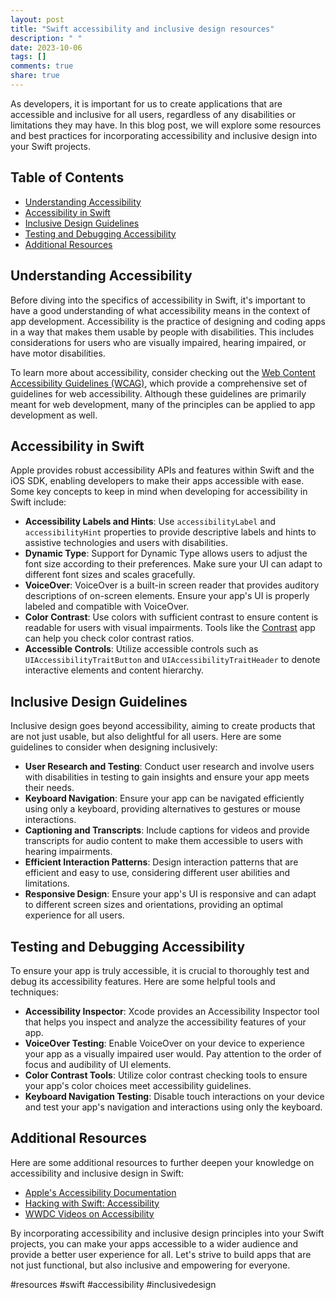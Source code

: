 ```yaml
---
layout: post
title: "Swift accessibility and inclusive design resources"
description: " "
date: 2023-10-06
tags: []
comments: true
share: true
---
```


As developers, it is important for us to create applications that are accessible and inclusive for all users, regardless of any disabilities or limitations they may have. In this blog post, we will explore some resources and best practices for incorporating accessibility and inclusive design into your Swift projects.

## Table of Contents
- [Understanding Accessibility](#understanding-accessibility)
- [Accessibility in Swift](#accessibility-in-swift)
- [Inclusive Design Guidelines](#inclusive-design-guidelines)
- [Testing and Debugging Accessibility](#testing-and-debugging-accessibility)
- [Additional Resources](#additional-resources)

## Understanding Accessibility

Before diving into the specifics of accessibility in Swift, it's important to have a good understanding of what accessibility means in the context of app development. Accessibility is the practice of designing and coding apps in a way that makes them usable by people with disabilities. This includes considerations for users who are visually impaired, hearing impaired, or have motor disabilities.

To learn more about accessibility, consider checking out the [Web Content Accessibility Guidelines (WCAG)](https://www.w3.org/WAI/standards-guidelines/wcag/), which provide a comprehensive set of guidelines for web accessibility. Although these guidelines are primarily meant for web development, many of the principles can be applied to app development as well.

## Accessibility in Swift

Apple provides robust accessibility APIs and features within Swift and the iOS SDK, enabling developers to make their apps accessible with ease. Some key concepts to keep in mind when developing for accessibility in Swift include:

- **Accessibility Labels and Hints**: Use `accessibilityLabel` and `accessibilityHint` properties to provide descriptive labels and hints to assistive technologies and users with disabilities.
- **Dynamic Type**: Support for Dynamic Type allows users to adjust the font size according to their preferences. Make sure your UI can adapt to different font sizes and scales gracefully.
- **VoiceOver**: VoiceOver is a built-in screen reader that provides auditory descriptions of on-screen elements. Ensure your app's UI is properly labeled and compatible with VoiceOver.
- **Color Contrast**: Use colors with sufficient contrast to ensure content is readable for users with visual impairments. Tools like the [Contrast](https://usecontrast.com/) app can help you check color contrast ratios.
- **Accessible Controls**: Utilize accessible controls such as `UIAccessibilityTraitButton` and `UIAccessibilityTraitHeader` to denote interactive elements and content hierarchy.

## Inclusive Design Guidelines

Inclusive design goes beyond accessibility, aiming to create products that are not just usable, but also delightful for all users. Here are some guidelines to consider when designing inclusively:

- **User Research and Testing**: Conduct user research and involve users with disabilities in testing to gain insights and ensure your app meets their needs.
- **Keyboard Navigation**: Ensure your app can be navigated efficiently using only a keyboard, providing alternatives to gestures or mouse interactions.
- **Captioning and Transcripts**: Include captions for videos and provide transcripts for audio content to make them accessible to users with hearing impairments.
- **Efficient Interaction Patterns**: Design interaction patterns that are efficient and easy to use, considering different user abilities and limitations.
- **Responsive Design**: Ensure your app's UI is responsive and can adapt to different screen sizes and orientations, providing an optimal experience for all users.

## Testing and Debugging Accessibility

To ensure your app is truly accessible, it is crucial to thoroughly test and debug its accessibility features. Here are some helpful tools and techniques:

- **Accessibility Inspector**: Xcode provides an Accessibility Inspector tool that helps you inspect and analyze the accessibility features of your app.
- **VoiceOver Testing**: Enable VoiceOver on your device to experience your app as a visually impaired user would. Pay attention to the order of focus and audibility of UI elements.
- **Color Contrast Tools**: Utilize color contrast checking tools to ensure your app's color choices meet accessibility guidelines.
- **Keyboard Navigation Testing**: Disable touch interactions on your device and test your app's navigation and interactions using only the keyboard.

## Additional Resources

Here are some additional resources to further deepen your knowledge on accessibility and inclusive design in Swift:

- [Apple's Accessibility Documentation](https://developer.apple.com/accessibility/)
- [Hacking with Swift: Accessibility](https://www.hackingwithswift.com/accessibility)
- [WWDC Videos on Accessibility](https://developer.apple.com/videos/accessibility/)

By incorporating accessibility and inclusive design principles into your Swift projects, you can make your apps accessible to a wider audience and provide a better user experience for all. Let's strive to build apps that are not just functional, but also inclusive and empowering for everyone.

#resources #swift #accessibility #inclusivedesign